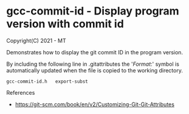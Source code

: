 # gcc-commit-id - Display program version with commit id
 
Copyright(C) 2021 - MT

Demonstrates how to display the git commit ID in the program version.

By including the following line in .gitattributes the '$Format:%h$' symbol is automatically updated when the file is copied to the working directory. 

    gcc-commit-id.h   export-subst


References

- https://git-scm.com/book/en/v2/Customizing-Git-Git-Attributes
